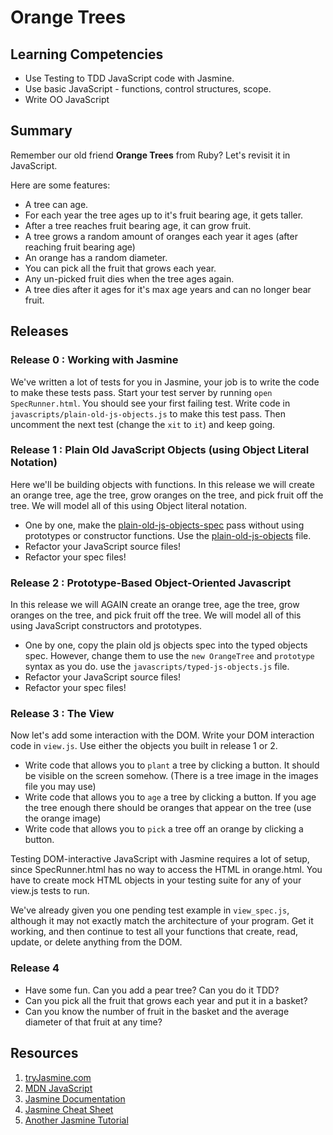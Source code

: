# Orange Trees

## Learning Competencies

* Use Testing to TDD JavaScript code with Jasmine.
* Use basic JavaScript - functions, control structures, scope.
* Write OO JavaScript

## Summary

Remember our old friend **Orange Trees** from Ruby? Let's revisit it in JavaScript.

Here are some features:
* A tree can age.
* For each year the tree ages up to it's fruit bearing age, it gets taller.
* After a tree reaches fruit bearing age, it can grow fruit.
* A tree grows a random amount of oranges each year it ages (after reaching fruit bearing age)
* An orange has a random diameter.
* You can pick all the fruit that grows each year.
* Any un-picked fruit dies when the tree ages again.
* A tree dies after it ages for it's max age years and can no longer bear fruit.

## Releases

### Release 0 : Working with Jasmine

We've written a lot of tests for you in Jasmine, your job is to write the code to
make these tests pass.  Start your test server by running `open SpecRunner.html`.
You should see your first failing test.  Write code in `javascripts/plain-old-js-objects.js`
to make this test pass.  Then uncomment the next test (change the `xit` to `it`) and keep going.

### Release 1 : Plain Old JavaScript Objects (using Object Literal Notation)

Here we'll be building objects with functions. In this release we will create an
orange tree, age the tree, grow oranges on the tree, and pick fruit off the
tree.  We will model all of this using Object literal notation.

* One by one, make the
  [plain-old-js-objects-spec](./spec/javascripts/plain_old_js_objects_spec.js)
  pass without using prototypes or constructor functions. Use the
  [plain-old-js-objects](./javascripts/plain-old-js-objects.js) file.
* Refactor your JavaScript source files!
* Refactor your spec files!

### Release 2 : Prototype-Based Object-Oriented Javascript

In this release we will AGAIN create an orange tree, age the tree, grow oranges
on the tree, and pick fruit off the tree.  We will model all of this using
JavaScript constructors and prototypes.

* One by one, copy the plain old js objects spec into the typed objects spec.
  However, change them to use the `new OrangeTree` and `prototype` syntax as you
  do. use the `javascripts/typed-js-objects.js` file.
* Refactor your JavaScript source files!
* Refactor your spec files!


### Release 3 : The View

Now let's add some interaction with the DOM. Write your DOM interaction code in
`view.js`. Use either the objects you built in release 1 or 2.

* Write code that allows you to `plant` a tree by clicking a button. It should
  be visible on the screen somehow. (There is a tree image in the images file you may use)
* Write code that allows you to `age` a tree by clicking a button.  If you age the tree enough there should be oranges that appear on the tree (use the orange image)
* Write code that allows you to `pick` a tree off an orange by clicking a
  button.

Testing DOM-interactive JavaScript with Jasmine requires a lot of setup, since
SpecRunner.html has no way to access the HTML in orange.html. You have to create mock
HTML objects in your testing suite for any of your view.js tests to run.

We've already given you one pending test example in `view_spec.js`, although it may
not exactly match the architecture of your program. Get it working, and then continue to
test all your functions that create, read, update, or delete anything from the DOM.

### Release 4

* Have some fun.  Can you add a pear tree? Can you do it TDD?
* Can you pick all the fruit that grows each year and put it in a basket?
* Can you know the number of fruit in the basket and the average diameter of that fruit at any time?

## Resources

1. [tryJasmine.com](http://tryjasmine.com)
1. [MDN JavaScript](https://developer.mozilla.org/en-US/docs/Web/JavaScript/Guide)
1. [Jasmine Documentation](http://pivotal.github.io/jasmine/)
1. [Jasmine Cheat Sheet](http://www.cheatography.com/citguy/cheat-sheets/jasmine-js-testing/)
1. [Another Jasmine Tutorial](http://evanhahn.com/how-do-i-jasmine/)
